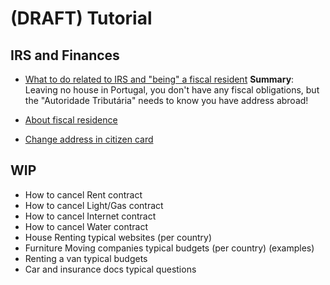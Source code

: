# (DRAFT) Tutorial

## IRS and Finances

- [What to do related to IRS and "being" a fiscal resident](https://www.dinheirovivo.pt/poupanca/o-que-fazer-com-o-irs-quando-se-vive-no-estrangeiro/)
**Summary**: Leaving no house in Portugal, you don't have any fiscal obligations, but the "Autoridade Tributária" needs to know you have address abroad!


- [About fiscal residence](https://www.jornaldenegocios.pt/opiniao/colunistas/detalhe/irs---residencia-fiscal)

- [Change address in citizen card](https://www.dinheirovivo.pt/economia/mudou-se-para-o-estrangeiro-mude-tambem-a-morada-no-cartao-do-cidadao/)

## WIP
- How to cancel Rent contract
- How to cancel Light/Gas contract
- How to cancel Internet contract
- How to cancel Water contract
- House Renting typical websites (per country)
- Furniture Moving companies typical budgets (per country) (examples)
- Renting a van typical budgets
- Car and insurance docs typical questions